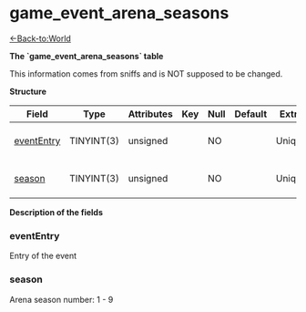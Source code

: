 # game\_event\_arena\_seasons

[<-Back-to:World](database-world.md)

**The \`game\_event\_arena\_seasons\` table**

This information comes from sniffs and is NOT supposed to be changed.

**Structure**

| Field           | Type       | Attributes | Key | Null | Default | Extra  | Comment                  |
|-----------------|------------|------------|-----|------|---------|--------|--------------------------|
| [eventEntry][1] | TINYINT(3) | unsigned   |     | NO   |         | Unique | Entry of the game event. |
| [season][2]     | TINYINT(3) | unsigned   |     | NO   |         | Unique | Arena season number      |

[1]: #evententry
[2]: #season

**Description of the fields**

### eventEntry

Entry of the event

### season

Arena season number: 1 - 9
